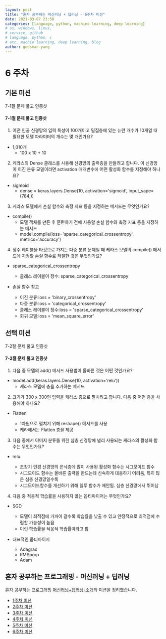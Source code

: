 ```yaml
---
layout: post
title: "혼자 공부하는 머신러닝 + 딥러닝 - 6주차 미션"
date: 2021-03-07 23:50
categories: [language, python, machine learning, deep learning]
# os, windows, linux,
# service, github
# language, python, c
# etc, machie learning, deep learning, blog
author: godsman-yang
---
```


# 6 주차

## 기본 미션

7-1절 문제 풀고 인증샷

#### 7-1절 문제 풀고 인증샷

1. 어떤 인공 신경망의 입력 특성이 100개이고 밀집층에 있는 뉴런 개수가 10개일 때 필요한 모델 파라미터의 개수는 몇 개인가요?

- 1,010개
  - 100 x 10 + 10

2. 케라스의 Dense 클래스를 사용해 신경망의 출력층을 만들려고 합니다. 이 신경망이 이진 분류 모델이라면 activation 매개변수에 어떤 활성화 함수를 지정해야 하나요?

- sigmoid
  - dense = keras.layers.Dense(10, activation='sigmoid', input_sape=(784,))

3. 케라스 모델에서 손실 함수와 측정 지표 등을 지정하는 메서드는 무엇인가요?

- compile()
  - 모델 객체를 만든 후 훈련하기 전에 사용할 손실 함수와 측정 지표 등을 지정하는 메서드
  - model.compile(loss='sparse_categorical_crossentropy', metrics='accuracy')

4. 정수 레이블을 타깃으로 가지는 다중 분류 문제일 때 케라스 모델의 compile() 메서드에 지정할 손실 함수로 적절한 것은 무엇인가요?

- sparse_categorical_crossentropy

  - 클래스 레이블이 정수: sparse_categorical_crossentropy

- 손실 함수 참고
  - 이진 분류:loss = 'binary_crossentropy'
  - 다중 분류:loss = 'categorical_crossentropy'
  - 클래스 레이블이 정수:loss = 'sparse_categorical_crossentropy'
  - 회귀 모델:loss = 'mean_square_error'

## 선택 미션

7-2절 문제 풀고 인증샷

#### 7-2절 문제 풀고 인증샷

1. 다음 중 모델의 add() 메서드 사용법이 올바른 것은 어떤 것인가요?

- model.add(keras.layers.Dense(10, activation='relu'))
  - 케라스 모델에 층을 추가하는 메서드

2. 크기가 300 x 300인 입력을 케라스 층으로 펼치려고 합니다. 다음 중 어떤 층을 사용해야 하나요?

- Flatten

  - 1차원으로 펼치기 위해 reshape() 메서드를 사용
  - 케라에서는 Flatten 층을 제공

3. 다음 중에서 이미지 분류를 위한 심층 신경망에 널리 사용되는 케라스의 활성화 함수는 무엇인가요?

- relu

  - 초창기 인경 신경망의 은닉층에 많이 사용된 활성화 함수는 시그모이드 함수
  - 시그모이드 함수는 올바른 출력을 만드는데 신속하게 대응하기 어려움, 특히 많은 심층 신경망일수록
  - 시그모이드함수를 개선하기 위해 렐루 함수가 제안됨. 심층 신경망에서 뛰어남

4. 다음 중 적응적 학습률을 사용하지 않는 옵티마이저는 무엇인가요?

- SGD

  - 모델이 최적점에 가까이 갈수록 학습률을 낮출 수 있고 안정적으로 최적점에 수렴할 가능성이 높음
  - 이런 학습률을 적응적 학습률이라고 함

- 대표적인 옵티마이저
  - Adagrad
  - RMSprop
  - Adam

## 혼자 공부하는 프로그래밍 - 머신러닝 + 딥러닝

혼자 공부하는 프로그래밍 [머신러닝+딥러닝-소개](https://godsman-yang.github.io/hongong-ml)와 미션을 정리했습니다.

- [1주차 미션](https://godsman-yang.github.io/hongong-ml-week1)
- [2주차 미션](https://godsman-yang.github.io/hongong-ml-week2)
- [3주차 미션](https://godsman-yang.github.io/hongong-ml-week3)
- [4주차 미션](https://godsman-yang.github.io/hongong-ml-week4)
- [5주차 미션](https://godsman-yang.github.io/hongong-ml-week5)
- [6주차 미션](https://godsman-yang.github.io/hongong-ml-week6)
